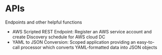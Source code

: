 # APIs
Endpoints and other helpful functions
- AWS Scripted REST Endpoint: Register an AWS service account and create Discovery schedule for AWS cloud DC
- YAML to JSON Conversion: Scoped application providing an easy-to-call processor which converts YAML-formatted data into JSON objects

